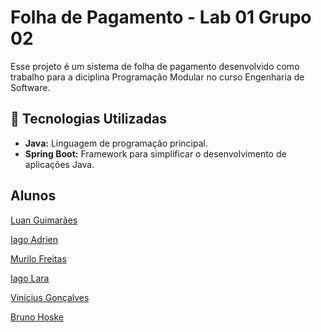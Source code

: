 # Folha de Pagamento - Lab 01 Grupo 02
Esse projeto é um sistema de folha de pagamento desenvolvido como trabalho para a diciplina Programação Modular
no curso Engenharia de Software.

## 🚀 Tecnologias Utilizadas
- **Java:** Linguagem de programação principal.
- **Spring Boot:** Framework para simplificar o desenvolvimento de aplicações Java.

## Alunos
[Luan Guimarães](https://github.com/LuanGuimas)

[Iago Adrien](https://github.com/Miukiyn)

[Murilo Freitas](https://github.com/murilofsouzaa)

[Iago Lara](https://github.com/Iagolara)

[Vinícius Gonçalves](https://github.com/goncalvesvs)

[Bruno Hoske](https://github.com/brunohoske)
